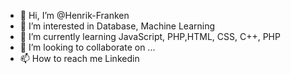 - 👋 Hi, I’m @Henrik-Franken
- 👀 I’m interested in Database, Machine Learning
- 🌱 I’m currently learning JavaScript, PHP,HTML, CSS, C++, PHP
- 💞️ I’m looking to collaborate on ...
- 📫 How to reach me Linkedin

<!---
Henrik-Franken/Henrik-Franken is a ✨ special ✨ repository because its `README.md` (this file) appears on your GitHub profile.
You can click the Preview link to take a look at your changes.
--->
